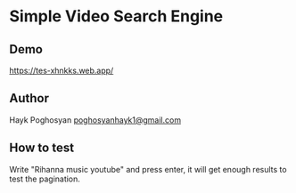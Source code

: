 # Simple Video Search Engine

## Demo

https://tes-xhnkks.web.app/

## Author

Hayk Poghosyan
poghosyanhayk1@gmail.com

## How to test

Write "Rihanna music youtube" and press enter, it will get enough results to test the pagination.
